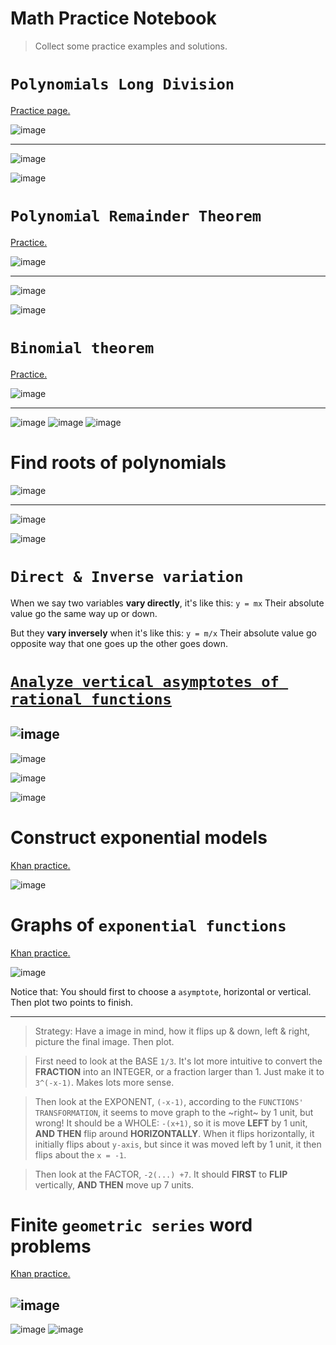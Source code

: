 # Math Practice Notebook
> Collect some practice examples and solutions.


# `Polynomials Long Division`

[Practice page.](https://www.khanacademy.org/math/algebra2/modal/e/divide-polynomials-by-binomials#arithmetic-with-polynomials)

![image](https://user-images.githubusercontent.com/14041622/37635362-1b67c8c2-2c36-11e8-8961-4085f0472c6f.png)

----------------------------------

![image](https://user-images.githubusercontent.com/14041622/37635386-441cf9ea-2c36-11e8-9bce-7bfa69cdbf8c.png)

![image](https://user-images.githubusercontent.com/14041622/37635394-4aa14776-2c36-11e8-9518-ce39188f3c84.png)



# `Polynomial Remainder Theorem`

[Practice.](https://www.khanacademy.org/math/algebra2/modal/e/remainder-theorem-of-polynomials)

![image](https://user-images.githubusercontent.com/14041622/37637143-08dcc472-2c41-11e8-9407-8d5b160a32c8.png)

------------------


![image](https://user-images.githubusercontent.com/14041622/37637213-5d99f1ba-2c41-11e8-871d-6528d53eaea1.png)

![image](https://user-images.githubusercontent.com/14041622/37637222-68247ec0-2c41-11e8-8e02-b65a425a2892.png)



# `Binomial theorem`

[Practice.](https://www.khanacademy.org/math/algebra2?t=practice#polynomial-functions)

![image](https://user-images.githubusercontent.com/14041622/37643075-5ee6bef4-2c5a-11e8-862a-87af4d091a80.png)

--------------------
![image](https://user-images.githubusercontent.com/14041622/37643114-758d102c-2c5a-11e8-8e82-a6f1e2eed319.png)
![image](https://user-images.githubusercontent.com/14041622/37643123-7da8fe6a-2c5a-11e8-9ae6-bbfb510ebdbe.png)
![image](https://user-images.githubusercontent.com/14041622/37643128-8241a850-2c5a-11e8-89a0-f2e5f8d86e7e.png)




# Find roots of polynomials

![image](https://user-images.githubusercontent.com/14041622/37644557-2a49c894-2c5f-11e8-9bf3-949903848cdd.png)

----------------------

![image](https://user-images.githubusercontent.com/14041622/37644642-6de8d176-2c5f-11e8-93c9-83a3f4c77823.png)

![image](https://user-images.githubusercontent.com/14041622/37644655-74ddb33e-2c5f-11e8-87f0-a5c2475fe49c.png)




# `Direct & Inverse variation`

When we say two variables **vary directly**, it's like this:
`y = mx`
Their absolute value go the same way up or down.

But they **vary inversely** when it's like this:
`y = m/x`
Their absolute value go opposite way that one goes up the other goes down.


# [`Analyze vertical asymptotes of rational functions`](https://www.khanacademy.org/math/algebra2/rational-expressions-equations-and-functions/modal/e/analyze-vertical-asymptotes-of-rational-functions)

![image](https://user-images.githubusercontent.com/14041622/37704849-12a12e40-2d35-11e8-8561-8d05d92cf138.png)
--------------------------

![image](https://user-images.githubusercontent.com/14041622/37705030-9f6ffcca-2d35-11e8-9131-790079bf1ca0.png)


![image](https://user-images.githubusercontent.com/14041622/37704874-2a7c1408-2d35-11e8-8ca8-8b430a996512.png)

![image](https://user-images.githubusercontent.com/14041622/37704996-86f41f3c-2d35-11e8-8641-0673184d03a1.png)



# Construct exponential models

[Khan practice.](https://www.khanacademy.org/math/algebra2/modal/e/construct-exponential-models-according-to-rate-of-change)

![image](https://user-images.githubusercontent.com/14041622/37713627-733157fe-2d52-11e8-8be7-7cea56b2fcf6.png)



# Graphs of `exponential functions`

[Khan practice.](https://www.khanacademy.org/math/algebra2/modal/e/graphs-of-exponential-functions#exponential-and-logarithmic-functions)

![image](https://user-images.githubusercontent.com/14041622/37784850-b32cd608-2e33-11e8-8f73-31ab1e07e7f9.png)

Notice that:
You should first to choose a `asymptote`, horizontal or vertical. Then plot two points to finish.

-----------------------

> Strategy: Have a image in mind, how it flips up & down, left & right, picture the final image. Then plot.

> First need to look at the BASE `1/3`. It's lot more intuitive to convert the **FRACTION** into an INTEGER, or a fraction larger than 1. Just make it to `3^(-x-1)`. Makes lots more sense.

> Then look at the EXPONENT, `(-x-1)`, according to the `FUNCTIONS' TRANSFORMATION`, it seems to move graph to the ~right~ by 1 unit, but wrong! 
It should be a WHOLE: `-(x+1)`, so it is move **LEFT** by 1 unit, **AND THEN** flip around **HORIZONTALLY**.
When it flips horizontally, it initially flips about `y-axis`, but since it was moved left by 1 unit, it then flips about the `x = -1`.

> Then look at the FACTOR, `-2(...) +7`. It should **FIRST** to **FLIP** vertically, **AND THEN** move up 7 units.


# Finite `geometric series` word problems

[Khan practice.](https://www.khanacademy.org/math/algebra2/modal/e/modeling-with-one-variable-equations-and-inequalities)

![image](https://user-images.githubusercontent.com/14041622/37824277-0ee64c2a-2ec7-11e8-8efd-c6a31d6bb771.png)
------------

![image](https://user-images.githubusercontent.com/14041622/37824291-1b1db1a4-2ec7-11e8-80b8-1c3f2fd30c30.png)
![image](https://user-images.githubusercontent.com/14041622/37824312-21d692a4-2ec7-11e8-92fe-86c76743bf65.png)
